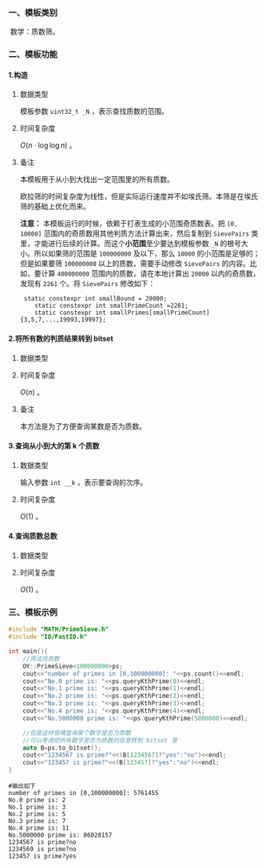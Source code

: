### 一、模板类别

​	数学：质数筛。

### 二、模板功能

#### 1.构造

1. 数据类型

   模板参数 `uint32_t _N` ，表示查找质数的范围。

2. 时间复杂度

   $O(n\cdot \log \log n)$ 。

3. 备注

   本模板用于从小到大找出一定范围里的所有质数。
   
   欧拉筛的时间复杂度为线性，但是实际运行速度并不如埃氏筛。本筛是在埃氏筛的基础上优化而来。
   
   **注意：** 本模板运行的时候，依赖于打表生成的小范围奇质数表。把 `[0, 10000]` 范围内的奇质数用其他判质方法计算出来，然后复制到 `SievePairs` 类里，才能进行后续的计算。而这个**小范围**至少要达到模板参数 `_N` 的根号大小。所以如果筛的范围是 `100000000` 及以下，那么 `10000` 的小范围是足够的；但是如果要筛 `100000000`  以上的质数，需要手动修改 `SievePairs` 的内容。比如，要计算 `400000000` 范围内的质数，请在本地计算出 `20000` 以内的奇质数，发现有 `2261` 个。将 `SievePairs` 修改如下：
   
   ```
   	static constexpr int smallBound = 20000;
       static constexpr int smallPrimeCount =2261;
       static constexpr int smallPrimes[smallPrimeCount]{3,5,7,...,19993,19997};
   ```

#### 2.将所有数的判质结果转到 bitset

1. 数据类型

2. 时间复杂度

   $O(n)$ 。
   
3. 备注

   本方法是为了方便查询某数是否为质数。

#### 3.查询从小到大的第 k 个质数

1. 数据类型

   输入参数 `int __k` ，表示要查询的次序。

2. 时间复杂度

   $O(1)$ 。


#### 4.查询质数总数

1. 数据类型

2. 时间复杂度

   $O(1)$ 。


### 三、模板示例

```c++
#include "MATH/PrimeSieve.h"
#include "IO/FastIO.h"

int main(){
    //筛法找质数
    OY::PrimeSieve<100000000>ps;
    cout<<"number of primes in [0,100000000]: "<<ps.count()<<endl;
    cout<<"No.0 prime is: "<<ps.queryKthPrime(0)<<endl;
    cout<<"No.1 prime is: "<<ps.queryKthPrime(1)<<endl;
    cout<<"No.2 prime is: "<<ps.queryKthPrime(2)<<endl;
    cout<<"No.3 prime is: "<<ps.queryKthPrime(3)<<endl;
    cout<<"No.4 prime is: "<<ps.queryKthPrime(4)<<endl;
    cout<<"No.5000000 prime is: "<<ps.queryKthPrime(5000000)<<endl;

    //但是这样很难查询某个数字是否为质数
    //可以考虑把所有数字是否为质数的信息转到 bitset 里
    auto B=ps.to_bitset();
    cout<<"1234567 is prime?"<<(B[1234567]?"yes":"no")<<endl;
    cout<<"123457 is prime?"<<(B[123457]?"yes":"no")<<endl;
}
```

```
#输出如下
number of primes in [0,100000000]: 5761455
No.0 prime is: 2
No.1 prime is: 3
No.2 prime is: 5
No.3 prime is: 7
No.4 prime is: 11
No.5000000 prime is: 86028157
1234567 is prime?no
1234569 is prime?no
123457 is prime?yes

```

